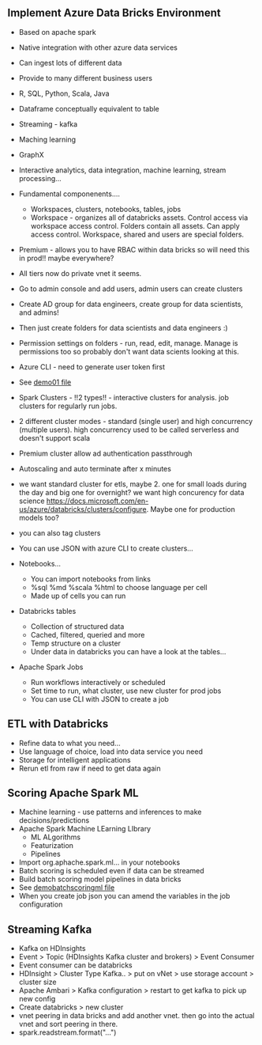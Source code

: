 ## Implement Azure Data Bricks Environment

* Based on apache spark
* Native integration with other azure data services
* Can ingest lots of different data
* Provide to many different business users
* R, SQL, Python, Scala, Java
* Dataframe conceptually equivalent to table
* Streaming - kafka
* Maching learning
* GraphX
* Interactive analytics, data integration, machine learning, stream processing...

* Fundamental componenents....
    * Workspaces, clusters, notebooks, tables, jobs
    * Workspace - organizes all of databricks assets. Control access via workspace access control. Folders contain all assets. Can apply access control. Workspace, shared and users are special folders. 
* Premium - allows you to have RBAC within data bricks so will need this in prod!! maybe everywhere? 
* All tiers now do private vnet it seems. 
* Go to admin console and add users, admin users can create clusters
* Create AD group for data engineers, create group for data scientists, and admins!
* Then just create folders for data scientists and data engineers :)
* Permission settings on folders - run, read, edit, manage. Manage is permissions too so probably don't want data scients looking at this. 

* Azure CLI - need to generate user token first
* See [demo01 file](demo01.md)

* Spark Clusters - !!2 types!! - interactive clusters for analysis. job clusters for regularly run jobs. 
* 2 different cluster modes - standard (single user) and high concurrency (multiple users). high concurrency used to be called serverless and doesn't support scala
* Premium cluster allow ad authentication passthrough
* Autoscaling and auto terminate after x minutes
* we want standard cluster for etls, maybe 2. one for small loads during the day and big one for overnight? we want high concurency for data science https://docs.microsoft.com/en-us/azure/databricks/clusters/configure. Maybe one for production models too? 
* you can also tag clusters
* You can use JSON with azure CLI to create clusters...

* Notebooks...
   * You can import notebooks from links
   * %sql %md %scala %html to choose language per cell
   * Made up of cells you can run

 * Databricks tables
    * Collection of structured data
    * Cached, filtered, queried and more
    * Temp structure on a cluster
    * Under data in databricks you can have a look at the tables...

* Apache Spark Jobs
   * Run workflows interactively or scheduled
   * Set time to run, what cluster, use new cluster for prod jobs
   * You can use CLI with JSON to create a job

## ETL with Databricks

* Refine data to what you need...
* Use language of choice, load into data service you need
* Storage for intelligent applications
* Rerun etl from raw if need to get data again

## Scoring Apache Spark ML 

* Machine learning - use patterns and inferences to make decisions/predictions
* Apache Spark Machine LEarning LIbrary
   * ML ALgorithms
   * Featurization
   * Pipelines
* Import org.aphache.spark.ml... in your notebooks
* Batch scoring is scheduled even if data can be streamed
* Build batch scoring model pipelines in data bricks
* See [demobatchscoringml file](demobatchscoringml.md)
* When you create job json you can amend the variables in the job configuration

## Streaming Kafka

* Kafka on HDInsights
* Event > Topic (HDInsights Kafka cluster and brokers) > Event Consumer
* Event consumer can be databricks
* HDInsight > Cluster Type Kafka.. > put on vNet > use storage account > cluster size 
* Apache Ambari > Kafka configuration > restart to get kafka to pick up new config
* Create databricks > new cluster 
* vnet peering in data bricks and add another vnet. then go into the actual vnet and sort peering in there. 
* spark.readstream.format("...")
